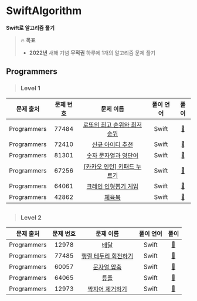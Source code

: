 # SwiftAlgorithm
**Swift로 알고리즘 풀기**

> :fire: **목표**
> * **2022년** 새해 기념 **무적권** 하루에 1개의 알고리즘 문제 풀기


## Programmers
> ### Level 1
| 문제 출처 | 문제 번호 | 문제 이름 | 풀이 언어 | 풀이 |
| :---: | :---: | :---: | :---: | :---: |
| Programmers | 77484 | [로또의 최고 순위와 최저 순위](https://programmers.co.kr/learn/courses/30/lessons/77484) | Swift | [:punch:](Programmers/로또의%20최고%20순위와%20최저%20순위.swift)
| Programmers | 72410 | [신규 아이디 추천](https://programmers.co.kr/learn/courses/30/lessons/72410) | Swift | [:punch:](Programmers/신규%20아이디%20추천.swift)
| Programmers | 81301 | [숫자 문자열과 영단어](https://programmers.co.kr/learn/courses/30/lessons/81301) | Swift | [:punch:](Programmers/숫자%20문자열과%20영단어.swift)
| Programmers | 67256 | [[카카오 인턴] 키패드 누르기](https://programmers.co.kr/learn/courses/30/lessons/67256) | Swift | [:punch:](Programmers/%5B카카오%20인턴%5D%20키패드%20누르기.swift)
| Programmers | 64061 | [크레인 인형뽑기 게임](https://programmers.co.kr/learn/courses/30/lessons/64061) | Swift | [:punch:](Programmers/크레인%20인형뽑기%20게임.swift)
| Programmers | 42862 | [체육복](https://programmers.co.kr/learn/courses/30/lessons/42862) | Swift | [:punch:](Programmers/체육복.swift)

##

> ### Level 2
| 문제 출처 | 문제 번호 | 문제 이름 | 풀이 언어 | 풀이 |
| :---: | :---: | :---: | :---: | :---: |
| Programmers | 12978 | [배달](https://programmers.co.kr/learn/courses/30/lessons/12978) | Swift | [:punch:](Programmers/배달.swift)
| Programmers | 77485 | [행렬 테두리 회전하기](https://programmers.co.kr/learn/courses/30/lessons/77485) | Swift | [:punch:](Programmers/행렬%20테두리%20회전하기.swift)
| Programmers | 60057 | [문자열 압축](https://programmers.co.kr/learn/courses/30/lessons/60057) | Swift | [:punch:](Programmers/문자열%20압축.swift)
| Programmers | 64065 | [튜플](https://programmers.co.kr/learn/courses/30/lessons/64065) | Swift | [:punch:](Programmers/튜플.swift)
| Programmers | 12973 | [짝지어 제거하기](https://programmers.co.kr/learn/courses/30/lessons/12973) | Swift | [:punch:](Programmers/짝지어%20제거하기.swift)
